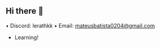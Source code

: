 ## Hi there 👋 
• Discord: lerathkk
• Email: mateusbatista0204@gmail.com

- Learning!
<i class="devicon-javascript-plain colored"></i>
          
